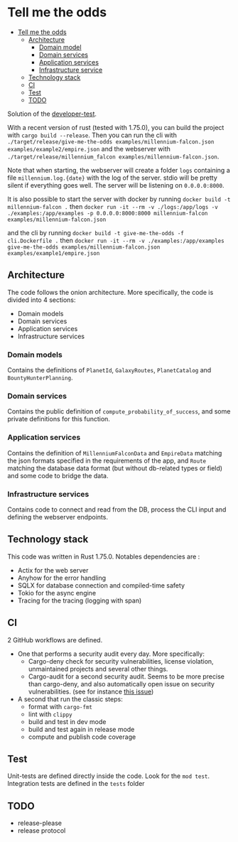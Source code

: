 # Tell me the odds

<!--toc:start-->

- [Tell me the odds](#tell-me-the-odds)
  - [Architecture](#architecture)
    - [Domain model](#domain-model)
    - [Domain services](#domain-services)
    - [Application services](#application-services)
    - [Infrastructure service](#infrastructure-service)
  - [Technology stack](#technology-stack)
  - [CI](#ci)
  - [Test](#test)
  - [TODO](#todo)
  <!--toc:end-->

Solution of the [developer-test](https://github.com/lioncowlionant/developer-test).

With a recent version of rust (tested with 1.75.0), you can build the project with `cargo build --release`. Then you can run the cli with `./target/release/give-me-the-odds examples/millennium-falcon.json examples/example2/empire.json` and the webserver with `./target/release/millennium_falcon examples/millennium-falcon.json`.

Note that when starting, the webserver will create a folder `logs` containing a file `millennium.log.{date}` with the log of the server. stdio will be pretty silent if everything goes well. The server will be listening on `0.0.0.0:8000`.

It is also possible to start the server with docker by running `docker build -t millennium-falcon .` then `docker run -it --rm -v ./logs:/app/logs -v ./examples:/app/examples -p 0.0.0.0:8000:8000 millennium-falcon examples/millennium-falcon.json`

and the cli by running `docker build -t give-me-the-odds -f cli.Dockerfile .` then `docker run -it --rm -v ./examples:/app/examples give-me-the-odds examples/millennium-falcon.json examples/example1/empire.json`

## Architecture

The code follows the onion architecture. More specifically, the code is divided into 4 sections:

- Domain models
- Domain services
- Application services
- Infrastructure services

### Domain models

Contains the definitions of `PlanetId`, `GalaxyRoutes`, `PlanetCatalog` and `BountyHunterPlanning`.

### Domain services

Contains the public definition of `compute_probability_of_success`, and some private definitions for this function.

### Application services

Contains the definition of `MillenniumFalconData` and `EmpireData` matching the json formats specified in the requirements of the app, and `Route` matching the database data format (but without db-related types or field) and some code to bridge the data.

### Infrastructure services

Contains code to connect and read from the DB, process the CLI input and defining the webserver endpoints.

## Technology stack

This code was written in Rust 1.75.0. Notables dependencies are :

- Actix for the web server
- Anyhow for the error handling
- SQLX for database connection and compiled-time safety
- Tokio for the async engine
- Tracing for the tracing (logging with span)

## CI

2 GitHub workflows are defined.

- One that performs a security audit every day. More specifically:
  - Cargo-deny check for security vulnerabilities, license violation, unmaintained projects and several other things.
  - Cargo-audit for a second security audit. Seems to be more precise than cargo-deny, and also automatically open issue on security vulnerabilities. (see for instance [this issue](https://github.com/Net-Mist/tell-me-the-odds/issues/1))
- A second that run the classic steps:
  - format with `cargo-fmt`
  - lint with `clippy`
  - build and test in dev mode
  - build and test again in release mode
  - compute and publish code coverage

## Test

Unit-tests are defined directly inside the code. Look for the `mod test`. Integration tests are defined in the `tests` folder

## TODO

- release-please
- release protocol
